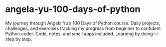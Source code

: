 # angela-yu-100-days-of-python
My journey through Angela Yu’s 100 Days of Python course. Daily projects, challenges, and exercises tracking my progress from beginner to confident Python coder. Code, notes, and small apps included. Learning by doing — step by step.
